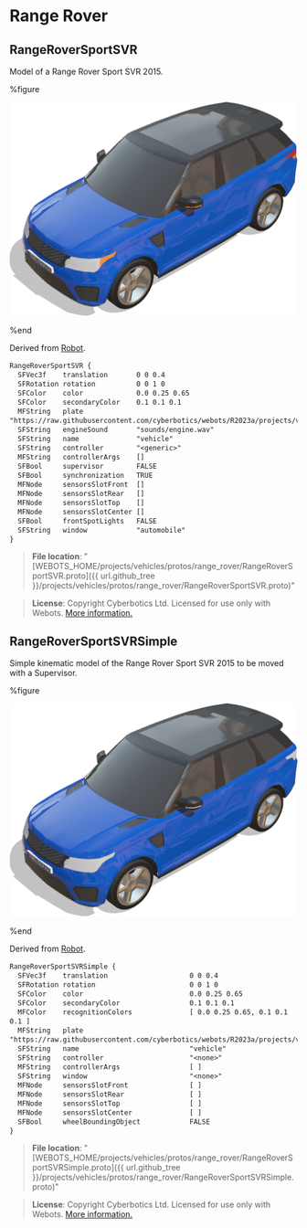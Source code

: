 # Range Rover

## RangeRoverSportSVR

Model of a Range Rover Sport SVR 2015.

%figure

![RangeRoverSportSVR](images/range_rover/RangeRoverSportSVR.png)

%end

Derived from [Robot](../reference/robot.md).

```
RangeRoverSportSVR {
  SFVec3f    translation       0 0 0.4
  SFRotation rotation          0 0 1 0
  SFColor    color             0.0 0.25 0.65
  SFColor    secondaryColor    0.1 0.1 0.1
  MFString   plate             "https://raw.githubusercontent.com/cyberbotics/webots/R2023a/projects/vehicles/protos/textures/plate.jpg"
  SFString   engineSound       "sounds/engine.wav"
  SFString   name              "vehicle"
  SFString   controller        "<generic>"
  MFString   controllerArgs    []
  SFBool     supervisor        FALSE
  SFBool     synchronization   TRUE
  MFNode     sensorsSlotFront  []
  MFNode     sensorsSlotRear   []
  MFNode     sensorsSlotTop    []
  MFNode     sensorsSlotCenter []
  SFBool     frontSpotLights   FALSE
  SFString   window            "automobile"
}
```

> **File location**: "[WEBOTS\_HOME/projects/vehicles/protos/range\_rover/RangeRoverSportSVR.proto]({{ url.github_tree }}/projects/vehicles/protos/range_rover/RangeRoverSportSVR.proto)"

> **License**: Copyright Cyberbotics Ltd. Licensed for use only with Webots.
[More information.](https://cyberbotics.com/webots_assets_license)

## RangeRoverSportSVRSimple

Simple kinematic model of the Range Rover Sport SVR 2015 to be moved with a Supervisor.

%figure

![RangeRoverSportSVRSimple](images/range_rover/RangeRoverSportSVRSimple.png)

%end

Derived from [Robot](../reference/robot.md).

```
RangeRoverSportSVRSimple {
  SFVec3f    translation                    0 0 0.4
  SFRotation rotation                       0 0 1 0
  SFColor    color                          0.0 0.25 0.65
  SFColor    secondaryColor                 0.1 0.1 0.1
  MFColor    recognitionColors              [ 0.0 0.25 0.65, 0.1 0.1 0.1 ]
  MFString   plate                          "https://raw.githubusercontent.com/cyberbotics/webots/R2023a/projects/vehicles/protos/textures/plate.jpg"
  SFString   name                           "vehicle"
  SFString   controller                     "<none>"
  MFString   controllerArgs                 [ ]
  SFString   window                         "<none>"
  MFNode     sensorsSlotFront               [ ]
  MFNode     sensorsSlotRear                [ ]
  MFNode     sensorsSlotTop                 [ ]
  MFNode     sensorsSlotCenter              [ ]
  SFBool     wheelBoundingObject            FALSE
}
```

> **File location**: "[WEBOTS\_HOME/projects/vehicles/protos/range\_rover/RangeRoverSportSVRSimple.proto]({{ url.github_tree }}/projects/vehicles/protos/range_rover/RangeRoverSportSVRSimple.proto)"

> **License**: Copyright Cyberbotics Ltd. Licensed for use only with Webots.
[More information.](https://cyberbotics.com/webots_assets_license)

